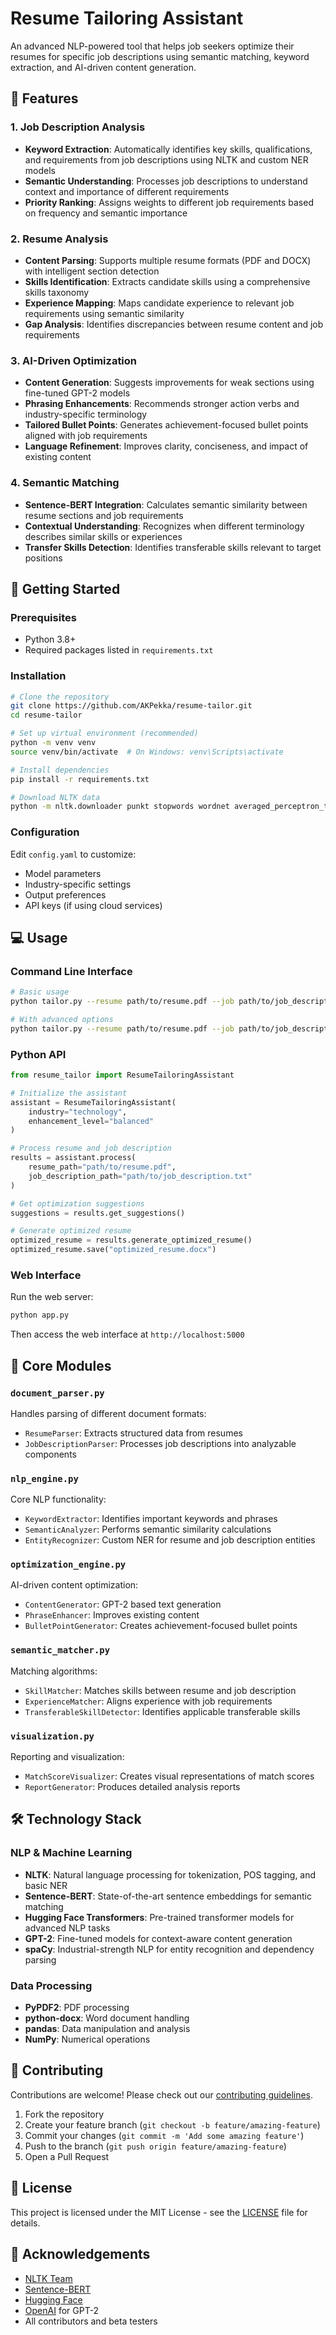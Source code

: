 # Resume Tailoring Assistant

An advanced NLP-powered tool that helps job seekers optimize their resumes for specific job descriptions using semantic matching, keyword extraction, and AI-driven content generation.

## 🌟 Features

### 1. Job Description Analysis
- **Keyword Extraction**: Automatically identifies key skills, qualifications, and requirements from job descriptions using NLTK and custom NER models
- **Semantic Understanding**: Processes job descriptions to understand context and importance of different requirements
- **Priority Ranking**: Assigns weights to different job requirements based on frequency and semantic importance

### 2. Resume Analysis
- **Content Parsing**: Supports multiple resume formats (PDF and DOCX) with intelligent section detection
- **Skills Identification**: Extracts candidate skills using a comprehensive skills taxonomy
- **Experience Mapping**: Maps candidate experience to relevant job requirements using semantic similarity
- **Gap Analysis**: Identifies discrepancies between resume content and job requirements

### 3. AI-Driven Optimization
- **Content Generation**: Suggests improvements for weak sections using fine-tuned GPT-2 models
- **Phrasing Enhancements**: Recommends stronger action verbs and industry-specific terminology
- **Tailored Bullet Points**: Generates achievement-focused bullet points aligned with job requirements
- **Language Refinement**: Improves clarity, conciseness, and impact of existing content

### 4. Semantic Matching
- **Sentence-BERT Integration**: Calculates semantic similarity between resume sections and job requirements
- **Contextual Understanding**: Recognizes when different terminology describes similar skills or experiences
- **Transfer Skills Detection**: Identifies transferable skills relevant to target positions


## 🚀 Getting Started

### Prerequisites
- Python 3.8+
- Required packages listed in `requirements.txt`

### Installation

```bash
# Clone the repository
git clone https://github.com/AKPekka/resume-tailor.git
cd resume-tailor

# Set up virtual environment (recommended)
python -m venv venv
source venv/bin/activate  # On Windows: venv\Scripts\activate

# Install dependencies
pip install -r requirements.txt

# Download NLTK data
python -m nltk.downloader punkt stopwords wordnet averaged_perceptron_tagger

```

### Configuration

Edit `config.yaml` to customize:
- Model parameters
- Industry-specific settings
- Output preferences
- API keys (if using cloud services)

## 💻 Usage

### Command Line Interface

```bash
# Basic usage
python tailor.py --resume path/to/resume.pdf --job path/to/job_description.txt

# With advanced options
python tailor.py --resume path/to/resume.pdf --job path/to/job_description.txt --industry tech --output-format docx --enhancement-level comprehensive
```

### Python API

```python
from resume_tailor import ResumeTailoringAssistant

# Initialize the assistant
assistant = ResumeTailoringAssistant(
    industry="technology",
    enhancement_level="balanced"
)

# Process resume and job description
results = assistant.process(
    resume_path="path/to/resume.pdf",
    job_description_path="path/to/job_description.txt"
)

# Get optimization suggestions
suggestions = results.get_suggestions()

# Generate optimized resume
optimized_resume = results.generate_optimized_resume()
optimized_resume.save("optimized_resume.docx")
```

### Web Interface

Run the web server:
```bash
python app.py
```
Then access the web interface at `http://localhost:5000`

## 🔧 Core Modules

### `document_parser.py`
Handles parsing of different document formats:
- `ResumeParser`: Extracts structured data from resumes
- `JobDescriptionParser`: Processes job descriptions into analyzable components

### `nlp_engine.py`
Core NLP functionality:
- `KeywordExtractor`: Identifies important keywords and phrases
- `SemanticAnalyzer`: Performs semantic similarity calculations
- `EntityRecognizer`: Custom NER for resume and job description entities

### `optimization_engine.py`
AI-driven content optimization:
- `ContentGenerator`: GPT-2 based text generation
- `PhraseEnhancer`: Improves existing content
- `BulletPointGenerator`: Creates achievement-focused bullet points

### `semantic_matcher.py`
Matching algorithms:
- `SkillMatcher`: Matches skills between resume and job description
- `ExperienceMatcher`: Aligns experience with job requirements
- `TransferableSkillDetector`: Identifies applicable transferable skills

### `visualization.py`
Reporting and visualization:
- `MatchScoreVisualizer`: Creates visual representations of match scores
- `ReportGenerator`: Produces detailed analysis reports

## 🛠️ Technology Stack

### NLP & Machine Learning
- **NLTK**: Natural language processing for tokenization, POS tagging, and basic NER
- **Sentence-BERT**: State-of-the-art sentence embeddings for semantic matching
- **Hugging Face Transformers**: Pre-trained transformer models for advanced NLP tasks
- **GPT-2**: Fine-tuned models for context-aware content generation
- **spaCy**: Industrial-strength NLP for entity recognition and dependency parsing

### Data Processing
- **PyPDF2**: PDF processing
- **python-docx**: Word document handling
- **pandas**: Data manipulation and analysis
- **NumPy**: Numerical operations


## 🤝 Contributing

Contributions are welcome! Please check out our [contributing guidelines](CONTRIBUTING.md).

1. Fork the repository
2. Create your feature branch (`git checkout -b feature/amazing-feature`)
3. Commit your changes (`git commit -m 'Add some amazing feature'`)
4. Push to the branch (`git push origin feature/amazing-feature`)
5. Open a Pull Request

## 📝 License

This project is licensed under the MIT License - see the [LICENSE](LICENSE) file for details.

## 🙏 Acknowledgements

- [NLTK Team](https://www.nltk.org/)
- [Sentence-BERT](https://www.sbert.net/)
- [Hugging Face](https://huggingface.co/)
- [OpenAI](https://openai.com/) for GPT-2
- All contributors and beta testers
